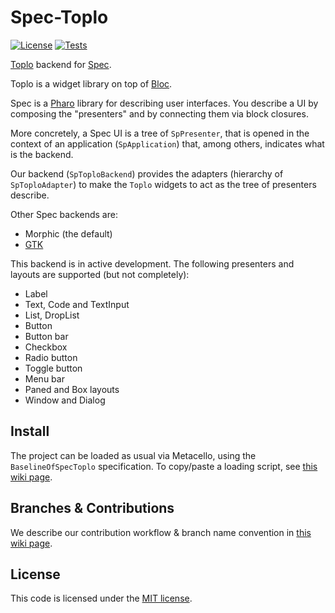 # Spec-Toplo

[![License](https://img.shields.io/github/license/pharo-graphics/Spec-Toplo.svg)](./LICENSE)
[![Tests](https://github.com/pharo-graphics/Spec-Toplo/actions/workflows/tests.yml/badge.svg)](https://github.com/pharo-graphics/Spec-Toplo/actions/workflows/tests.yml)

[Toplo](https://github.com/plantec/Toplo) backend for [Spec](https://github.com/pharo-spec/Spec). 

Toplo is a widget library on top of [Bloc](https://github.com/pharo-graphics/Bloc).

Spec is a [Pharo](https://pharo.org/) library for describing user interfaces. You describe a UI by composing the "presenters" and by connecting them via block closures.

More concretely, a Spec UI is a tree of `SpPresenter`, that is opened in the context of an application (`SpApplication`) that, among others, indicates what is the backend.

Our backend (`SpToploBackend`) provides the adapters (hierarchy of `SpToploAdapter`) to make the `Toplo` widgets to act as the tree of presenters describe.

Other Spec backends are:
- Morphic (the default)
- [GTK](https://github.com/pharo-spec/Spec-Gtk)

This backend is in active development. The following presenters and layouts are supported (but not completely):

* Label
* Text, Code and TextInput
* List, DropList
* Button
* Button bar
* Checkbox
* Radio button
* Toggle button
* Menu bar
* Paned and Box layouts
* Window and Dialog


## Install

The project can be loaded as usual via Metacello, using the `BaselineOfSpecToplo` specification. To copy/paste a loading script, see [this wiki page](../../wiki/Install).


## Branches & Contributions

We describe our contribution workflow & branch name convention in [this wiki page](../../wiki/Branches-and-versions).


## License

This code is licensed under the [MIT license](./LICENSE).
